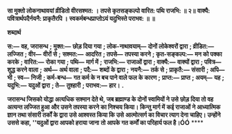 **सा मुक्तो लोकनाथावयां व्रीडितो वीरसश्मत: ।** **तपसे कृतसङ्कल्पो वारित: पथि राजभि: ॥ २॥** **वाक्यै: पवित्रार्थपदैर्नयनै: प्राकृतैरपि ।** **स्वकर्मबन्धप्राप्तोऽयं यदुभिस्ते पराभव: ॥ ॥** 

**शब्दार्थ** 

**स:—** **वह, जरासन्ध** **; मुक्त:—** **छोड़ दिया गया** **; लोक-नाथावयाम्—** **दोनों लोकेश्वरों द्वारा** **; व्रीडित:—** **लज्जित** **; वीर—** **वीरों से** **;** **सश्मत:—** **आदरित** **; तपसे—** **तपस्या करने** **; कृत-सङ्कल्प:—** **मन को पक्का करके** **; वारित:—** **रोका गया** **; पथि—** **मार्ग में** **;** **राजभि:—** **राजाओं द्वारा** **; वाक्यै:—** **वाक्यों द्वारा** **; पवित्र—** **शुद्ध करने वाला** **; अर्थ—** **अर्थ वाला** **; पदै:—** **शब्दों के द्वारा** **;** **नयनै:—** **तर्क से** **; प्राकृतै:—** **संसारी** **; अपि—** **भी** **; स्व—** **निजी** **; कर्म-बन्ध—** **गत कर्म के न बच पाने वाले फल के कारण** **;** **प्राप्त:—** **प्राप्त** **; अयम्—** **यह** **; यदुभि:—** **यदुओं द्वारा** **; ते—** **तुश्हारी** **; पराभव:—** **हार।** **.** 

**जरासन्ध जिसको योद्धा अत्यधिक सश्मान देते थे, जब ब्रह्माण्ड के दोनों स्वामियों ने उसे** **छोड़ दिया तो वह अत्यन्त लज्जित हुआ और उसने तपस्या करने का निश्चय किया। किन्तु मार्ग में** **कई राजाओं ने आध्यात्मिक ज्ञान तथा संसारी तर्कों के द्वारा उसे आश्वस्त किया कि उसे** **आत्मोत्सर्ग का विचार त्याग देना चाहिए। उन्होंने उससे कहा, ''यदुओं द्वारा आपको हराया जाना** **तो आपके गत कर्मों का परिहार्य फल है।ÓÓ** **** 